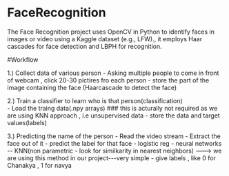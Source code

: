 # FaceRecognition
The Face Recognition project uses OpenCV in Python to identify faces in images or video using a Kaggle dataset (e.g., LFW)., it employs Haar cascades for face detection and LBPH for recognition.

#Workflow

1.) Collect data of various person
    - Asking multiple people to come in front of webcam , click 20-30 pictires fro each person
    - store the part of the image containing the face (Haarcascade to detect the face)

2.) Train a classifier to learn who is that person(classification)  
    - Load the traing data(.npy arrays)    ### this is acturally not required as we are using KNN approach , i.e unsupervised data
    - store the data and target values(labels)

3.) Predicting the name of the person
    - Read the video stream
    - Extract the face out of it
    - predict the label for that face
         - logistic reg
         - neural networks
         -- KNN(non parametric - look for similkarity in nearest neighbors) ---> we are using this method in our project---very simple
                  - give labels , like 0 for Chanakya , 1 for navya
